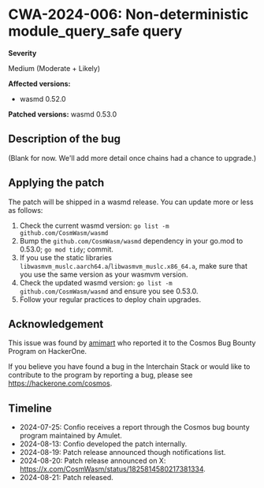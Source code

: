 # CWA-2024-006: Non-deterministic module_query_safe query

**Severity**

Medium (Moderate + Likely)

**Affected versions:**

- wasmd 0.52.0

**Patched versions:** wasmd 0.53.0

## Description of the bug

(Blank for now. We'll add more detail once chains had a chance to upgrade.)

## Applying the patch

The patch will be shipped in a wasmd release. You can update more or less as follows:

1. Check the current wasmd version: `go list -m github.com/CosmWasm/wasmd`
2. Bump the `github.com/CosmWasm/wasmd` dependency in your go.mod to 0.53.0; `go mod tidy`; commit.
3. If you use the static libraries `libwasmvm_muslc.aarch64.a`/`libwasmvm_muslc.x86_64.a`, make sure that you use the same version as your wasmvm version.
4. Check the updated wasmd version: `go list -m github.com/CosmWasm/wasmd` and ensure you see 0.53.0.
5. Follow your regular practices to deploy chain upgrades.

## Acknowledgement

This issue was found by [amimart](https://github.com/amimart) who reported it to the
Cosmos Bug Bounty Program on HackerOne.

If you believe you have found a bug in the Interchain Stack or would like to contribute to the
program by reporting a bug, please see <https://hackerone.com/cosmos>.

## Timeline

- 2024-07-25: Confio receives a report through the Cosmos bug bounty program maintained by Amulet.
- 2024-08-13: Confio developed the patch internally.
- 2024-08-19: Patch release announced though notifications list.
- 2024-08-20: Patch release announced on X: <https://x.com/CosmWasm/status/1825814580217381334>.
- 2024-08-21: Patch released.
